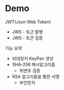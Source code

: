 # Demo
JWT(Json Web Token)

* JWS - 토근 발행
* JWS - 토큰 검증

기능 요약
- 비대칭키 KeyPair 생성
- SHA-256 해시알고리즘 
  - 위변조 검증
- RSA 알고리즘을 통한 서명
  - 부인방지
  
